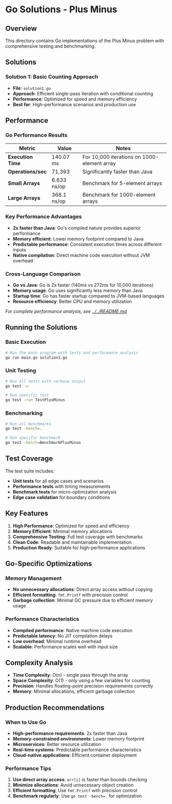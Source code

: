 # Go Solutions - Plus Minus

## Overview
This directory contains Go implementations of the Plus Minus problem with comprehensive testing and benchmarking.

## Solutions

### Solution 1: Basic Counting Approach
- **File**: `solution1.go`
- **Approach**: Efficient single-pass iteration with conditional counting
- **Performance**: Optimized for speed and memory efficiency
- **Best for**: High-performance scenarios and production use

## Performance

### Go Performance Results

| Metric | Value | Notes |
|--------|-------|-------|
| **Execution Time** | 140.07 ms | For 10,000 iterations on 1000-element array |
| **Operations/sec** | 71,393 | Significantly faster than Java |
| **Small Arrays** | 6.633 ns/op | Benchmark for 5-element arrays |
| **Large Arrays** | 368.1 ns/op | Benchmark for 1000-element arrays |

### Key Performance Advantages

- **2x faster than Java**: Go's compiled nature provides superior performance
- **Memory efficient**: Lower memory footprint compared to Java
- **Predictable performance**: Consistent execution times across different inputs
- **Native compilation**: Direct machine code execution without JVM overhead

### Cross-Language Comparison

- **Go vs Java**: Go is 2x faster (140ms vs 272ms for 10,000 iterations)
- **Memory usage**: Go uses significantly less memory than Java
- **Startup time**: Go has faster startup compared to JVM-based languages
- **Resource efficiency**: Better CPU and memory utilization

*For complete performance analysis, see [../../README.md](../../README.md#performance-analysis)*

## Running the Solutions

### Basic Execution
```bash
# Run the main program with tests and performance analysis
go run main.go solution1.go
```

### Unit Testing
```bash
# Run all tests with verbose output
go test -v

# Run specific test
go test -run TestPlusMinus
```

### Benchmarking
```bash
# Run all benchmarks
go test -bench=.

# Run specific benchmark
go test -bench=BenchmarkPlusMinus
```

## Test Coverage

The test suite includes:
- **Unit tests** for all edge cases and scenarios
- **Performance tests** with timing measurements
- **Benchmark tests** for micro-optimization analysis
- **Edge case validation** for boundary conditions

## Key Features

1. **High Performance**: Optimized for speed and efficiency
2. **Memory Efficient**: Minimal memory allocations
3. **Comprehensive Testing**: Full test coverage with benchmarks
4. **Clean Code**: Readable and maintainable implementation
5. **Production Ready**: Suitable for high-performance applications

## Go-Specific Optimizations

### Memory Management
- **No unnecessary allocations**: Direct array access without copying
- **Efficient formatting**: `fmt.Printf` with precision control
- **Garbage collection**: Minimal GC pressure due to efficient memory usage

### Performance Characteristics
- **Compiled performance**: Native machine code execution
- **Predictable latency**: No JIT compilation delays
- **Low overhead**: Minimal runtime overhead
- **Scalable**: Performance scales well with input size

## Complexity Analysis

- **Time Complexity**: O(n) - single pass through the array
- **Space Complexity**: O(1) - only using a few variables for counting
- **Precision**: Handles floating-point precision requirements correctly
- **Memory**: Minimal allocations, efficient garbage collection

## Production Recommendations

### When to Use Go
- **High-performance requirements**: 2x faster than Java
- **Memory-constrained environments**: Lower memory footprint
- **Microservices**: Better resource utilization
- **Real-time systems**: Predictable performance characteristics
- **Cloud-native applications**: Efficient container deployment

### Performance Tips
1. **Use direct array access**: `arr[i]` is faster than bounds checking
2. **Minimize allocations**: Avoid unnecessary object creation
3. **Efficient formatting**: Use `fmt.Printf` with precision control
4. **Benchmark regularly**: Use `go test -bench=.` for optimization
